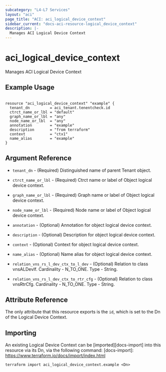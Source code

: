 ```yaml
---
subcategory: "L4-L7 Services"
layout: "aci"
page_title: "ACI: aci_logical_device_context"
sidebar_current: "docs-aci-resource-logical_device_context"
description: |-
  Manages ACI Logical Device Context
---
```


# aci_logical_device_context

Manages ACI Logical Device Context

## Example Usage

```hcl

resource "aci_logical_device_context" "example" {
  tenant_dn         = aci_tenant.tenentcheck.id
  ctrct_name_or_lbl = "default"
  graph_name_or_lbl = "any"
  node_name_or_lbl  = "any"
  annotation        = "example"
  description       = "from terraform"
  context           = "ctx1"
  name_alias        = "example"
}

```

## Argument Reference

- `tenant_dn` - (Required) Distinguished name of parent Tenant object.
- `ctrct_name_or_lbl` - (Required) Ctrct name or label of Object logical device context.
- `graph_name_or_lbl` - (Required) Graph name or label of Object logical device context.
- `node_name_or_lbl` - (Required) Node name or label of Object logical device context.
- `annotation` - (Optional) Annotation for object logical device context.
- `description` - (Optional) Description for object logical device context.
- `context` - (Optional) Context for object logical device context.
- `name_alias` - (Optional) Name alias for object logical device context.

- `relation_vns_rs_l_dev_ctx_to_l_dev` - (Optional) Relation to class vnsALDevIf. Cardinality - N_TO_ONE. Type - String.
- `relation_vns_rs_l_dev_ctx_to_rtr_cfg` - (Optional) Relation to class vnsRtrCfg. Cardinality - N_TO_ONE. Type - String.

## Attribute Reference

The only attribute that this resource exports is the `id`, which is set to the
Dn of the Logical Device Context.

## Importing

An existing Logical Device Context can be [imported][docs-import] into this resource via its Dn, via the following command:
[docs-import]: https://www.terraform.io/docs/import/index.html

```
terraform import aci_logical_device_context.example <Dn>
```
